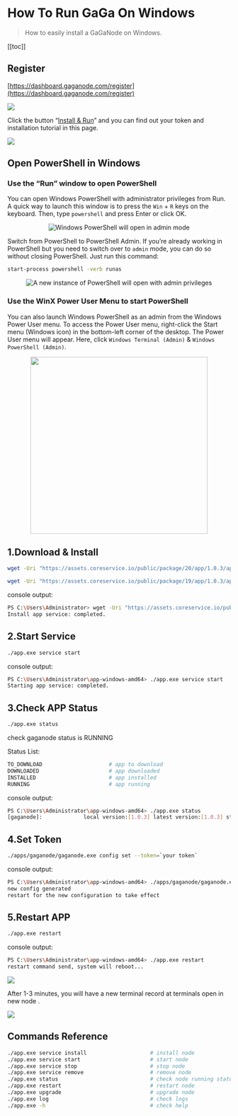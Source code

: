 # How To Run GaGa On Windows

>How to easily install a GaGaNode on Windows.

[[toc]]

## Register

[https://dashboard.gaganode.com/register](https://dashboard.gaganode.com/register)

![](./../images/running/register.png)

Click the button “[Install & Run](https://dashboard.gaganode.com/install_run)” and you can find out your token and installation tutorial in this page.

![](./../images/running/install_run.png)

## Open PowerShell in Windows

### Use the “Run” window to open PowerShell

You can open Windows PowerShell with administrator privileges from Run. A quick way to launch this window is to press the `Win` + `R` keys on the keyboard. Then, type `powershell` and press Enter or click OK.

<div align="center">
<img src="./images/../../images/running/windows-03.png" alt="Windows PowerShell will open in admin mode" />
</div>

Switch from PowerShell to PowerShell Admin. If you’re already working in PowerShell but you need to switch over to `admin` mode, you can do so without closing PowerShell. Just run this command:

```bash
start-process powershell -verb runas
```

<div align="center">
<img src="./images/../../images/running/windows-04.png" alt="A new instance of PowerShell will open with admin privileges" />
</div>

### Use the WinX Power User Menu to start PowerShell

You can also launch Windows PowerShell as an admin from the Windows Power User menu. To access the Power User menu, right-click the Start menu (Windows icon) in the bottom-left corner of the desktop. The Power User menu will appear. Here, click `Windows Terminal (Admin)` & `Windows PowerShell (Admin)`.

<div align="center">
<img src="./images/../../images/running/windows-01.png" height="400" alt="" />
</div>

## 1.Download & Install

<CodeGroup>

  <CodeGroupItem title="Windows 64-bit">

```bash
wget -Uri "https://assets.coreservice.io/public/package/20/app/1.0.3/app-1_0_3.tar.gz" -OutFile "app-windows-amd64.tar.gz" ; tar -zxf app-windows-amd64.tar.gz ; rm -Force app-windows-amd64.tar.gz ; cd ./app-windows-amd64 ; ./app.exe service install
```

  </CodeGroupItem>

  <CodeGroupItem title="Windows 32-bit">

```bash
wget -Uri "https://assets.coreservice.io/public/package/19/app/1.0.3/app-1_0_3.tar.gz" -OutFile "app-windows-386.tar.gz" ; tar -zxf app-windows-386.tar.gz ; rm -Force app-windows-386.tar.gz ; cd ./app-windows-386 ; ./app.exe service install
```

  </CodeGroupItem>

</CodeGroup>

console output:

```bash
PS C:\Users\Administrator> wget -Uri "https://assets.coreservice.io/public/package/20/app/1.0.3/app-1_0_3.tar.gz" -OutFile "app-windows-amd64.tar.gz" ; tar -zxf app-windows-amd64.tar.gz ; rm -Force app-windows-amd64.tar.gz ; cd ./app-windows-amd64 ; ./app.exe service install
Install app service: completed.
```

## 2.Start Service

```bash
./app.exe service start
```

console output:

```bash
PS C:\Users\Administrator\app-windows-amd64> ./app.exe service start
Starting app service: completed.
```


## 3.Check APP Status

```bash
./app.exe status
```

check gaganode status is RUNNING

Status List:

```bash
TO_DOWNLOAD                     # app to download
DOWNLOADED                      # app downloaded
INSTALLED                       # app installed
RUNNING                         # app running
```

console output:

```bash
PS C:\Users\Administrator\app-windows-amd64> ./app.exe status
[gaganode]:             local version:[1.0.3] latest version:[1.0.3] status:[TO_DOWNLOAD]
```

## 4.Set Token

```bash
./apps/gaganode/gaganode.exe config set --token=`your token`
```

console output:

```bash
PS C:\Users\Administrator\app-windows-amd64> ./apps/gaganode/gaganode.exe config set --token=rhhectvdiitzmvqhbulqiljo
new config generated
restart for the new configuration to take effect
```

## 5.Restart APP

```bash
./app.exe restart
```

console output:

```bash
PS C:\Users\Administrator\app-windows-amd64> ./app.exe restart
restart command send, system will reboot...
```



![](./images/../../images/running/windows-02.png)

After 1-3 minutes, you will have a new terminal record at terminals open in new node .

![](./images/../../images/running/windows-06.png)

## Commands Reference

```bash
./app.exe service install                    # install node
./app.exe service start                      # start node
./app.exe service stop                       # stop node
./app.exe service remove                     # remove node
./app.exe status                             # check node running status
./app.exe restart                            # restart node
./app.exe upgrade                            # upgrade node
./app.exe log                                # check logs
./app.exe -h                                 # check help
```